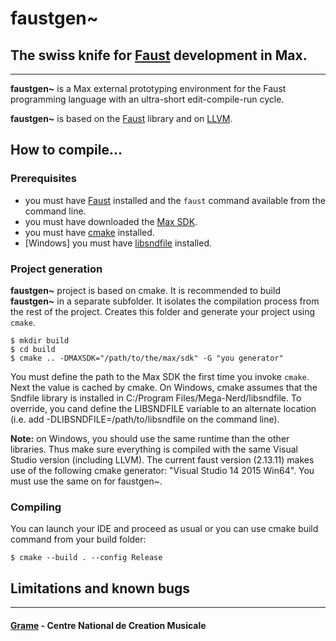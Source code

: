 
faustgen~
============================
## The swiss knife for [Faust](https://faust.grame.fr) development in Max.
--------------

**faustgen~** is a Max external prototyping environment for the Faust programming language with an ultra-short edit-compile-run cycle. 

**faustgen~** is based on the [Faust](https://faust.grame.fr) library and on [LLVM](http://llvm.org).


## How to compile...


### Prerequisites
- you must have [Faust](https://faust.grame.fr/) installed and the `faust` command available from the command line.
- you must have downloaded the [Max SDK](https://cycling74.com/downloads/sdk).
- you must have [cmake](https://cmake.org/) installed.
- [Windows] you must have [libsndfile](http://www.mega-nerd.com/libsndfile/) installed.

### Project generation
**faustgen~** project is based on cmake. 
It is recommended to build **faustgen~** in a separate subfolder. It isolates the compilation process from the rest of the project. Creates this folder and generate your project using `cmake`.

~~~~
$ mkdir build
$ cd build
$ cmake .. -DMAXSDK="/path/to/the/max/sdk" -G "you generator"
~~~~

You must define the path to the Max SDK the first time you invoke `cmake`. Next the value is cached by cmake.
On Windows, cmake assumes that the Sndfile library is installed in C:/Program Files/Mega-Nerd/libsndfile. To override, you cand define the LIBSNDFILE variable to an alternate location (i.e. add -DLIBSNDFILE=/path/to/libsndfile on the command line).

**Note:** on Windows, you should use the same runtime than the other libraries. Thus make sure everything is compiled with the same Visual Studio version (including LLVM). The current faust version (2.13.11) makes use of the following cmake generator: "Visual Studio 14 2015 Win64". You must use the same on for faustgen~.


### Compiling

You can launch your IDE and proceed as usual or you can use cmake build command from your build folder:

~~~~
$ cmake --build . --config Release
~~~~



## Limitations and known bugs





--------------
#### [Grame](http://www.grame.fr) - Centre National de Creation Musicale

